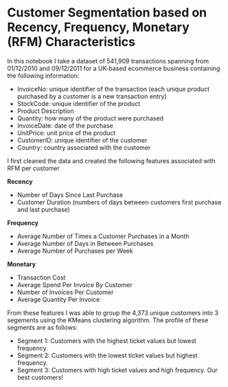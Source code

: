 # Customer Segmentation based on Recency, Frequency, Monetary (RFM) Characteristics

In this notebook I take a dataset of 541,909 transactions spanning from 01/12/2010 and 09/12/2011 for a UK-based ecommerce business containing the following information:

- InvoiceNo: unique identifier of the transaction (each unique product purchased by a customer is a new transaction entry)
- StockCode: unique identifier of the product 
- Product Description
- Quantity: how many of the product were purchased
- InvoiceDate: date of the purchase
- UnitPrice: unit price of the product
- CustomerID: unique identifier of the customer
- Country: country associated with the customer

I first cleaned the data and created the following features associated with RFM per customer

**Recency**
- Number of Days Since Last Purchase
- Customer Duration (numbers of days between customers first purchase and last purchase)

**Frequency**
- Average Number of Times a Customer Purchases in a Month
- Average Number of Days in Between Purchases
- Average Number of Purchases per Week

**Monetary**
- Transaction Cost
- Average Spend Per Invoice By Customer
- Number of Invoices Per Customer
- Average Quantity Per Invoice

From these features I was able to group the 4,373 unique customers into 3 segements using the KMeans clustering algorithm. The profile of these segments are as follows:

- Segment 1: Customers with the highest ticket values but lowest frequency.
- Segment 2: Customers with the lowest ticket values but highest frequency.
- Segment 3: Customers with high ticket values and high frequency. Our best customers!

